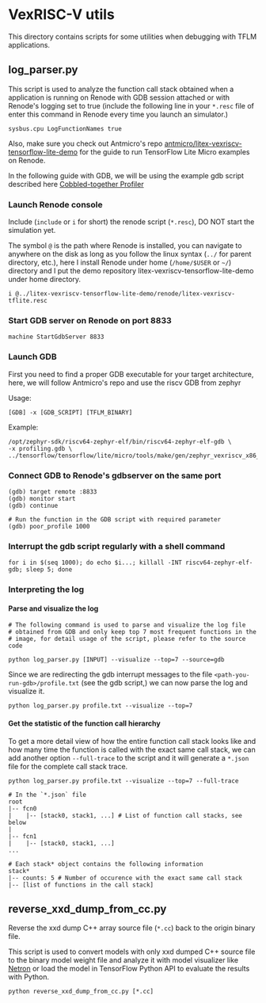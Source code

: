 # VexRISC-V utils
This directory contains scripts for some utilities when debugging with TFLM applications.

## log_parser.py
This script is used to analyze the function call stack obtained when a application is running on Renode with GDB session attached or with Renode's logging set to true (include the following line in your `*.resc` file of enter this command in Renode every time you launch an simulator.)

```
sysbus.cpu LogFunctionNames true
```

Also, make sure you check out Antmicro's repo [antmicro/litex-vexriscv-tensorflow-lite-demo](https://github.com/antmicro/litex-vexriscv-tensorflow-lite-demo) for the guide to run TensorFlow Lite Micro examples on Renode.

In the following guide with GDB, we will be using the example gdb script described here [Cobbled-together Profiler
](https://xobs.io/cobbled-together-profiler/)

### Launch Renode console
Include (`include` or `i` for short) the renode script (`*.resc`), DO NOT start the simulation yet.

The symbol `@` is the path where Renode is installed, you can navigate to anywhere on the disk as long as you follow the linux syntax (`../` for parent directory, etc.), here I install Renode under home (`/home/$USER` or `~/`) directory and I put the demo repository litex-vexriscv-tensorflow-lite-demo under home directory.

```
i @../litex-vexriscv-tensorflow-lite-demo/renode/litex-vexriscv-
tflite.resc
```

### Start GDB server on Renode on port 8833
```
machine StartGdbServer 8833
```

### Launch GDB
First you need to find a proper GDB executable for your target architecture, here, we will follow Antmicro's repo and use the riscv GDB from zephyr

Usage:
```
[GDB] -x [GDB_SCRIPT] [TFLM_BINARY]
```

Example:
```
/opt/zephyr-sdk/riscv64-zephyr-elf/bin/riscv64-zephyr-elf-gdb \
-x profiling.gdb \
../tensorflow/tensorflow/lite/micro/tools/make/gen/zephyr_vexriscv_x86_64/magic_wand/build/zephyr/zephyr.elf
```

### Connect GDB to Renode's gdbserver on the same port
```
(gdb) target remote :8833
(gdb) monitor start
(gdb) continue

# Run the function in the GDB script with required parameter
(gdb) poor_profile 1000
```

### Interrupt the gdb script regularly with a shell command
```
for i in $(seq 1000); do echo $i...; killall -INT riscv64-zephyr-elf-gdb; sleep 5; done
```

### Interpreting the log
#### Parse and visualize the log
```
# The following command is used to parse and visualize the log file
# obtained from GDB and only keep top 7 most frequent functions in the
# image, for detail usage of the script, please refer to the source code

python log_parser.py [INPUT] --visualize --top=7 --source=gdb
```

Since we are redirecting the gdb interrupt messages to the file `<path-you-run-gdb>/profile.txt` (see the gdb script,) we can now parse the log and visualize it.

```
python log_parser.py profile.txt --visualize --top=7
```

#### Get the statistic of the function call hierarchy
To get a more detail view of how the entire function call stack looks like and how many time the function is called with the exact same call stack, we can add another option `--full-trace` to the script and it will generate a `*.json` file for the complete call stack trace.
```
python log_parser.py profile.txt --visualize --top=7 --full-trace
```

```
# In the `*.json` file
root
|-- fcn0
|    |-- [stack0, stack1, ...] # List of function call stacks, see below
|
|-- fcn1
|    |-- [stack0, stack1, ...]
...
```

```
# Each stack* object contains the following information
stack*
|-- counts: 5 # Number of occurence with the exact same call stack
|-- [list of functions in the call stack]
```

## reverse_xxd_dump_from_cc.py
Reverse the xxd dump C++ array source file (`*.cc`) back to the origin binary file. 

This script is used to convert models with only xxd dumped C++ source file to the binary model weight file and analyze it with model visualizer like [Netron](https://github.com/lutzroeder/netron) or load the model in TensorFlow Python API to evaluate the results with Python.

```
python reverse_xxd_dump_from_cc.py [*.cc]
```
